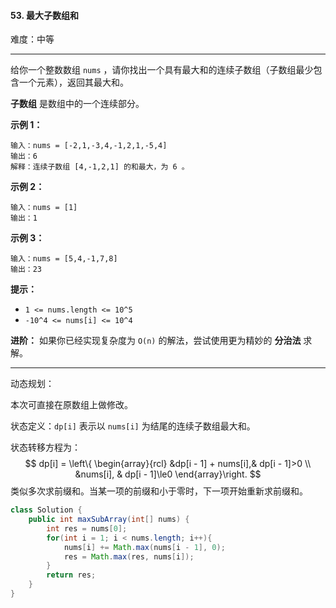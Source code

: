 #### 53. 最大子数组和

难度：中等

---

给你一个整数数组 `nums` ，请你找出一个具有最大和的连续子数组（子数组最少包含一个元素），返回其最大和。

 **子数组**  是数组中的一个连续部分。

 **示例 1：** 

```
输入：nums = [-2,1,-3,4,-1,2,1,-5,4]
输出：6
解释：连续子数组 [4,-1,2,1] 的和最大，为 6 。
```

 **示例 2：** 

```
输入：nums = [1]
输出：1
```

 **示例 3：** 

```
输入：nums = [5,4,-1,7,8]
输出：23
```

 **提示：** 

*   `1 <= nums.length <= 10^5`
*   `-10^4 <= nums[i] <= 10^4`

 **进阶：** 如果你已经实现复杂度为 `O(n)` 的解法，尝试使用更为精妙的  **分治法**  求解。

---

动态规划：

本次可直接在原数组上做修改。

状态定义：`dp[i]` 表示以 `nums[i]` 为结尾的连续子数组最大和。

状态转移方程为：
$$
dp[i] = \left\{ \begin{array}{rcl}
&dp[i - 1] + nums[i],& dp[i - 1]>0 \\
&nums[i], & dp[i - 1]\le0
\end{array}\right.
$$
类似多次求前缀和。当某一项的前缀和小于零时，下一项开始重新求前缀和。

```Java
class Solution {
    public int maxSubArray(int[] nums) {
        int res = nums[0];
        for(int i = 1; i < nums.length; i++){
            nums[i] += Math.max(nums[i - 1], 0);
            res = Math.max(res, nums[i]);
        }
        return res;
    }
}
```